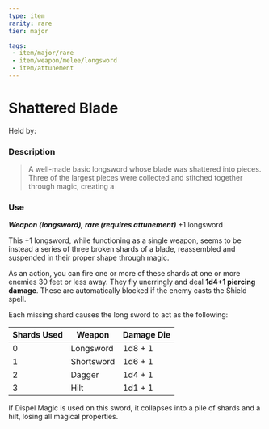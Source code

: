 ```yaml
---
type: item
rarity: rare
tier: major

tags:
 - item/major/rare
 - item/weapon/melee/longsword
 - item/attunement
---
```

 # Shattered Blade
Held by:
 
 ### Description
 > A well-made basic longsword whose blade was shattered into pieces. Three of the largest pieces were collected and stitched together through magic, creating a   
 
 ### Use
 
_**Weapon (longsword), rare (requires attunement)**_
+1 longsword

This +1 longsword, while functioning as a single weapon, seems to be instead a series of three broken shards of a blade, reassembled and suspended in their proper shape through magic.

As an action, you can fire one or more of these shards at one or more enemies 30 feet or less away. They fly unerringly and deal **1d4+1 piercing damage**. These are automatically blocked if the enemy casts the Shield spell.

Each missing shard causes the long sword to act as the following:

| Shards Used | Weapon     | Damage Die |  
| ----------- | ---------- | ---------- | 
| 0           | Longsword  | 1d8 + 1    |  
| 1           | Shortsword | 1d6 + 1    | 
| 2           | Dagger     | 1d4 + 1    |
| 3           | Hilt       | 1d1 + 1    |  


If Dispel Magic is used on this sword, it collapses into a pile of shards and a hilt, losing all magical properties.
